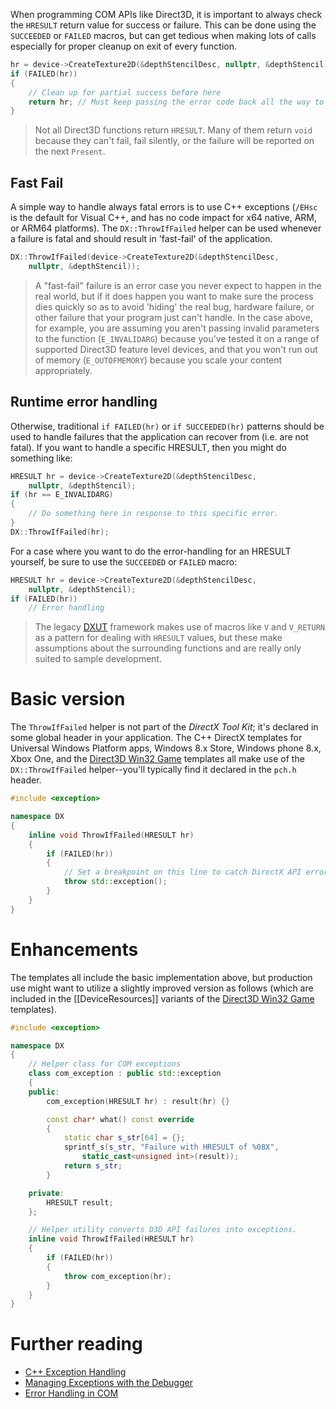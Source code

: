 When programming COM APIs like Direct3D, it is important to always check the ``HRESULT`` return value for success or failure. This can be done using the ``SUCCEEDED`` or ``FAILED`` macros, but can get tedious when making lots of calls especially for proper cleanup on exit of every function.

```cpp
hr = device->CreateTexture2D(&depthStencilDesc, nullptr, &depthStencil));
if (FAILED(hr))
{
    // Clean up for partial success before here
    return hr; // Must keep passing the error code back all the way to the main loop
}
```

> Not all Direct3D functions return ``HRESULT``. Many of them return ``void`` because they can't fail, fail silently, or the failure will be reported on the next ``Present``.

## Fast Fail
A simple way to handle always fatal errors is to use C++ exceptions (``/EHsc`` is the default for Visual C++, and has no code impact for x64 native, ARM, or ARM64 platforms). The ``DX::ThrowIfFailed`` helper can be used whenever a failure is fatal and should result in 'fast-fail' of the application.

```cpp
DX::ThrowIfFailed(device->CreateTexture2D(&depthStencilDesc,
    nullptr, &depthStencil));
```

> A "fast-fail" failure is an error case you never expect to happen in the real world, but if it does happen you want to make sure the process dies quickly so as to avoid 'hiding' the real bug, hardware failure, or other failure that your program just can't handle. In the case above, for example, you are assuming you aren't passing invalid parameters to the function (``E_INVALIDARG``) because you've tested it on a range of supported Direct3D feature level devices, and that you won't run out of memory (``E_OUTOFMEMORY``) because you scale your content appropriately.

## Runtime error handling
Otherwise, traditional ``if FAILED(hr)`` or ``if SUCCEEDED(hr)`` patterns should be used to handle failures that the application can recover from (i.e. are not fatal). If you want to handle a specific HRESULT, then you might do something like:

```cpp
HRESULT hr = device->CreateTexture2D(&depthStencilDesc,
    nullptr, &depthStencil);
if (hr == E_INVALIDARG)
{
    // Do something here in response to this specific error.
}
DX::ThrowIfFailed(hr);
```

For a case where you want to do the error-handling for an HRESULT yourself, be sure to use the ``SUCCEEDED`` or ``FAILED`` macro:

```cpp
HRESULT hr = device->CreateTexture2D(&depthStencilDesc,
    nullptr, &depthStencil);
if (FAILED(hr))
    // Error handling
```

> The legacy [DXUT](https://github.com/Microsoft/DXUT) framework makes use of macros like ``V`` and ``V_RETURN`` as a pattern for dealing with ``HRESULT`` values, but these make assumptions about the surrounding functions and are really only suited to sample development.

# Basic version

The ``ThrowIfFailed`` helper is not part of the _DirectX Tool Kit_; it's declared in some global header in your application. The C++ DirectX templates for Universal Windows Platform apps, Windows 8.x Store, Windows phone 8.x, Xbox One, and the [Direct3D Win32 Game](https://walbourn.github.io/direct3d-win32-game-visual-studio-template/) templates all make use of the ``DX::ThrowIfFailed`` helper--you'll typically find it declared in the ``pch.h`` header.

```cpp
#include <exception>

namespace DX
{
    inline void ThrowIfFailed(HRESULT hr)
    {
        if (FAILED(hr))
        {
            // Set a breakpoint on this line to catch DirectX API errors
            throw std::exception();
        }
    }
}
```

# Enhancements

The templates all include the basic implementation above, but production use might want to utilize a slightly improved version as follows (which are included in the [[DeviceResources]] variants of the [Direct3D Win32 Game](https://walbourn.github.io/direct3d-game-visual-studio-templates-redux/) templates).

```cpp
#include <exception>

namespace DX
{
    // Helper class for COM exceptions
    class com_exception : public std::exception
    {
    public:
        com_exception(HRESULT hr) : result(hr) {}

        const char* what() const override
        {
            static char s_str[64] = {};
            sprintf_s(s_str, "Failure with HRESULT of %08X",
                static_cast<unsigned int>(result));
            return s_str;
        }

    private:
        HRESULT result;
    };

    // Helper utility converts D3D API failures into exceptions.
    inline void ThrowIfFailed(HRESULT hr)
    {
        if (FAILED(hr))
        {
            throw com_exception(hr);
        }
    }
}
```

# Further reading

* [C++ Exception Handling](https://docs.microsoft.com/cpp/cpp/cpp-exception-handling)
* [Managing Exceptions with the Debugger](https://docs.microsoft.com/visualstudio/debugger/managing-exceptions-with-the-debugger)
* [Error Handling in COM](https://docs.microsoft.com/windows/win32/learnwin32/error-handling-in-com)
